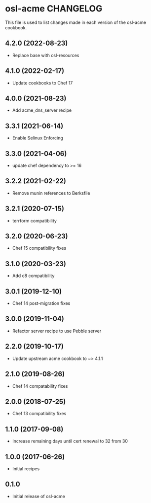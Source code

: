 osl-acme CHANGELOG
==================
This file is used to list changes made in each version of the
osl-acme cookbook.

4.2.0 (2022-08-23)
------------------
- Replace base with osl-resources

4.1.0 (2022-02-17)
------------------
- Update cookbooks to Chef 17

4.0.0 (2021-08-23)
------------------
- Add acme_dns_server recipe

3.3.1 (2021-06-14)
------------------
- Enable Selinux Enforcing

3.3.0 (2021-04-06)
------------------
- update chef dependency to >= 16

3.2.2 (2021-02-22)
------------------
- Remove munin references to Berksfile

3.2.1 (2020-07-15)
------------------
- terrform compatibility

3.2.0 (2020-06-23)
------------------
- Chef 15 compatibility fixes

3.1.0 (2020-03-23)
------------------
- Add c8 compatibility 

3.0.1 (2019-12-10)
------------------
- Chef 14 post-migration fixes

3.0.0 (2019-11-04)
------------------
- Refactor server recipe to use Pebble server

2.2.0 (2019-10-17)
------------------
- Update upstream acme cookbook to ~> 4.1.1

2.1.0 (2019-08-26)
------------------
- Chef 14 compatability fixes

2.0.0 (2018-07-25)
------------------
- Chef 13 compatibility fixes

1.1.0 (2017-09-08)
------------------
- Increase remaining days until cert renewal to 32 from 30

1.0.0 (2017-06-26)
------------------
- Initial recipes

0.1.0
-----
- Initial release of osl-acme

